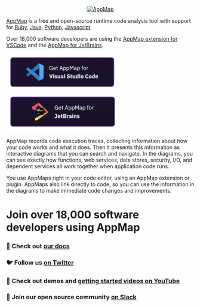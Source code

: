 <p align="center">
  <a href="https://appmap.io"><img irc="images/appmap_logo_on_black.png" alt="AppMap" style="width:500px;">
</p>

[AppMap](https://appmap.io) is a free and open-source runtime code analysis tool with support for [Ruby](), [Java](https://github.com/applandinc/appmap-java), [Python](https://github.com/applandinc/appmap-python), [Javascript](https://github.com/applandinc/appmap-agent-js)  


Over 18,000 software developers are using the [AppMap extension for VSCode](https://marketplace.visualstudio.com/items?itemName=appland.appmap) and the [AppMap for JetBrains](https://plugins.jetbrains.com/plugin/16701-appmap).
<p float="left">
  <a href="https://marketplace.visualstudio.com/items?itemName=appland.appmap"><img src="images/VSCode.png" alt="AppMap for VS Code" style="width:300px;"></a>
  <a href="https://plugins.jetbrains.com/plugin/16701-appmap"><img src="images/JetBrains.png" alt="AppMap for JetBrains" style="width:300px;"></a>
</p>

AppMap records code execution traces, collecting information about how your code works and what it does. Then it presents this information as interactive diagrams that you can search and navigate. In the diagrams, you can see exactly how functions, web services, data stores, security, I/O, and dependent services all work together when application code runs.

You use AppMaps right in your code editor, using an AppMap extension or plugin. AppMaps also link directly to code, so you can use the information in the diagrams to make immediate code changes and improvements.



# Join over 18,000 software developers using AppMap
### 📖 Check out [our docs](https://appmap.io/docs)
### 🐦 Follow us [on Twitter](https://twitter.com/landofapps)
### 🎥 Check out demos and [getting started videos on YouTube](https://www.youtube.com/channel/UCxVv4gVnr2Uf2PSzoELZUcg/featured)
### 👏 Join our open source community [on Slack](https://appmap.io/slack)
